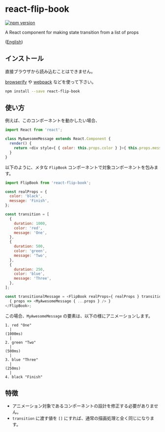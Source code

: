 # react-flip-book

[![npm version](https://badge.fury.io/js/react-flip-book.svg)](http://badge.fury.io/js/react-flip-book)

A React component for making state transition from a list of props

([English](https://github.com/kjirou/react-flip-book))


## インストール

直接ブラウザから読み込むことはできません。

[browserify](https://github.com/substack/node-browserify) や [webpack](https://github.com/webpack/webpack) などを使って下さい。


```bash
npm install --save react-flip-book
```


## 使い方

例えば、このコンポーネントを動かしたい場合、

```js
import React from 'react';

class MyAwesomeMessage extends React.Component {
  render() {
    return <div style={ { color: this.props.color } }>{ this.props.message }</div>;
  }
}
```

以下のように、メタな `FlipBook` コンポーネントで対象コンポーネントを包みます。

```js
import FlipBook from 'react-flip-book';

const realProps = {
  color: 'black',
  message: 'Finish',
};

const transition = [
  {
    duration: 1000,
    color: 'red',
    message: 'One',
  },
  {
    duration: 500,
    color: 'green',
    message: 'Two',
  },
  {
    duration: 250,
    color: 'blue',
    message: 'Three',
  },
];

const transitionalMessage = <FlipBook realProps={ realProps } transition={ transition }>
  { props => <MyAwesomeMessage { ...props } /> }
</FlipBook>;
```

この場合、`MyAwesomeMessage` の要素は、以下の様にアニメーションします。

```
1. red "One"
  |
(1000ms)
  |
2. green "Two"
  |
(500ms)
  |
3. blue "Three"
  |
(250ms)
  |
4. black "Finish"
```


## 特徴

- アニメーション対象であるコンポーネントの設計を修正する必要がありません。
- `transition` に渡す値を `[]` にすれば、通常の描画処理と全く同じになります。
